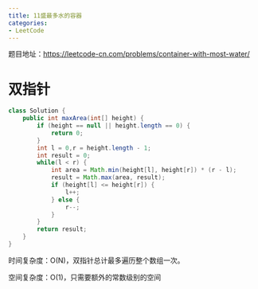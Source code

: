 ```yaml
---
title: 11盛最多水的容器
categories: 
- LeetCode
---
```


题目地址：https://leetcode-cn.com/problems/container-with-most-water/

# 双指针

```java
class Solution {
    public int maxArea(int[] height) {
        if (height == null || height.length == 0) {
            return 0;
        }
        int l = 0,r = height.length - 1;
        int result = 0;
        while(l < r) {
            int area = Math.min(height[l], height[r]) * (r - l);
            result = Math.max(area, result);
            if (height[l] <= height[r]) {
                l++;
            } else {
                r--;
            }
        }
        return result;
    }
}
```

时间复杂度：O(N)，双指针总计最多遍历整个数组一次。

空间复杂度：O(1)，只需要额外的常数级别的空间
